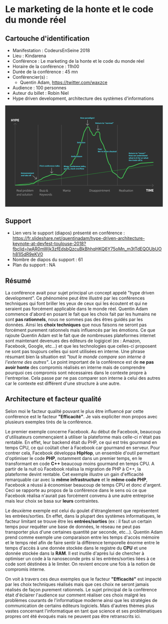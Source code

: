 # Le marketing de la honte et le code du monde réel 

## Cartouche d'identification

 - Manifestation : CodeursEnSeine 2018
 - Lieu : Kindarena
 - Conférence : Le marketing de la honte et le code du monde réel 
 - Horaire de la conférence : 11h00
 - Durée de la conférence : 45 mn
 - Conférencier(s) :
   - Quentin Adam, https://twitter.com/waxzce
 - Audience : 100 personnes
 - Auteur du billet : Robin Niel
 - Hype driven development, architecture des systèmes d'informations

![Image illustrant "hype driven development"](illustration.png)


## Support
 - Lien vers le support (diapos) présenté en conférence : https://fr.slideshare.net/quentinadam/hype-driven-architecture-keynote-at-devfest-toulouse-2018?fbclid=IwAR0mWjk3zfEdsbQzcuBkBhhqHKQ6Y75oMn_m3tTdEQOUbUOh81I5dR9eKV0
 - Nombre de diapos du support : 61
 - Plan du support : NA

## Résumé

La conférence avait pour sujet principal un concept appelé "hype driven development". Ce phénomène peut être illustré par les conférences techniques qui font briller les yeux de ceux qui les écoutent et qui ne seraient pas forcément applicable dans le monde réel. Quentin Adam commence d'abord en posant le fait que les choix fait par les humains ne sont **pas rationnels**, nous ne sommes pas des êtres guidés par les données. Ainsi les **choix techniques** que nous faisons ne seront pas forcément purement rationnels mais influencés par les émotions. Ce que rajoute Quentin Adam est le fait que de nombreuses plateformes internet sont maintenant devenues des éditeurs de logigicel (ex : Amazon, Facebook, Google, etc...) et que les technologies que celles-ci proposent ne sont pas toujours celles qui sont utilisées en interne. Une phrase résumant bien la situation est *"tout le monde compare son interne à l'externe des autres"*. Le point important de la conférence est de **ne pas avoir honte** des compromis réalisés en interne mais de comprendre pourquoi ces compromis sont nécessaires dans le contexte propre à l'entreprise. Cela passe par ne pas comparer son interne à celui des autres car le contexte est différent d'une structure à une autre. 

## Architecture et facteur qualité
 
Selon moi le facteur qualité pouvant le plus être influencé par cette conférence est le facteur **"Efficacité"**. Je vais expliciter mon propos avec plusieurs exemples tirés de la conférence.

Le premier exemple concerne Facebook. Au début de Facebook, beaucoup d'utilisateurs commençaient à utiliser la plateforme mais celle-ci n'était pas rentable. En effet, leur backend était du PHP, ce qui est très gourmand en temps CPU, ce qui coûtait cher à Facebook car gourmand en serveur. Pour contrer cela, Facebook développa **HipHop**, un ensemble d'outil permettant d'optimiser le code **PHP**, notamment dans un premier temps, en le transformant en code **C++** beaucoup moins gourmand en temps CPU. A partir de la nuit où Facebook réalisa la migration de PHP à C++, la plateforme devint rentable. Cet exemple illustre un gain d'efficacité remarquable car avec la **même infrastructure** et le **même code PHP**, Facebook a réussi à économiser beaucoup de temps CPU et donc d'argent. Ceci se rapporte au propos de la conférence dans le sens où ce que Facebook réalisa n'aurait pas forcément convenu à une autre entreprise mais leur choix se basa sur **leurs** contraintes.

Le deuxième exemple est celui du goulet d'étranglement que représentent les entrées/sorties. En effet, dans la plupart des systèmes informatiques, le facteur limitant se trouve être les **entrées/sorties** (ex : il faut un certain temps pour requêter une base de données, le réseau ne peut pas transporter plus d'une certaines quantité par seconde, etc...). Quentin Adam prend comme exemple une comparaison entre les temps d'accès mémoire et le temps réel afin de faire sentir la différence temporelle énorme entre le temps d'accès à une donnée stockée dans le registre du **CPU** et une donnée stockée dans la **RAM**. Il est inutile d'après lui de chercher à optimiser un code à la nanoseconde près si les entrées/sorties liées à ce code sont déstinées à le limiter. On revient encore une fois à la notion de compromis interne.

On voit à travers ces deux exemples que le facteur **"Efficacité"** est impacté par les choix techniques réalisés mais que ces choix ne seront jamais réalisés de façon purement rationnels. Le sujet principal de la conférence était d'éclairer l'audience sur comment réaliser ces choix malgré les problèmes courants de l'informatique moderne ainsi que les stratégies de communication de certains éditeurs logiciels. Mais d'autres thèmes plus vastes concernant l'informatique en tant que science et ses problématiques propres ont été évoqués mais ne peuvent pas être retranscrits ici. 
